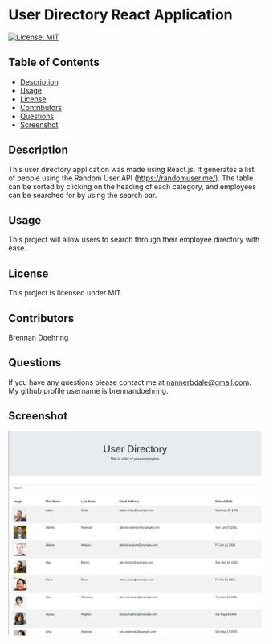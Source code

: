 # User Directory React Application
  [![License: MIT](https://img.shields.io/badge/License-MIT-yellow.svg)](https://opensource.org/licenses/MIT)

  ## Table of Contents
  - [Description](https://github.com/brennandoehring/userdirectory#description)
  - [Usage](https://github.com/brennandoehring/userdirectory#usage)
  - [License](https://github.com/brennandoehring/userdirectory#license)
  - [Contributors](https://github.com/brennandoehring/userdirectory#contributors)
  - [Questions](https://github.com/brennandoehring/userdirectory#questions)
  - [Screenshot](https://github.com/brennandoehring/userdirectory#screenshot)

  ## Description 
  This user directory application was made using React.js. It generates a list of people using the Random User API (https://randomuser.me/). The table can be sorted by clicking on the heading of each category, and employees can be searched for by using the search bar. 

  ## Usage
  This project will allow users to search through their employee directory with ease.

  ## License
  This project is licensed under MIT.

  ## Contributors
  Brennan Doehring

  ## Questions
  If you have any questions please contact me at nannerbdale@gmail.com. My github profile username is brennandoehring.

  ## Screenshot
  ![Screenshot](/assets/screenshot.png)